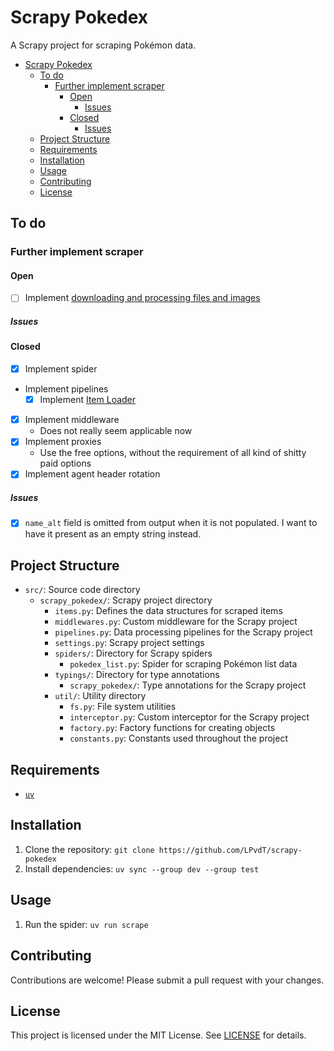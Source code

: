 # Scrapy Pokedex<a name="scrapy-pokedex"></a>

A Scrapy project for scraping Pokémon data.

<!-- mdformat-toc start --slug=github --maxlevel=6 --minlevel=1 -->

- [Scrapy Pokedex](#scrapy-pokedex)
  - [To do](#to-do)
    - [Further implement scraper](#further-implement-scraper)
      - [Open](#open)
        - [Issues](#issues)
      - [Closed](#closed)
        - [Issues](#issues-1)
  - [Project Structure](#project-structure)
  - [Requirements](#requirements)
  - [Installation](#installation)
  - [Usage](#usage)
  - [Contributing](#contributing)
  - [License](#license)

<!-- mdformat-toc end -->

## To do<a name="to-do"></a>

### Further implement scraper<a name="further-implement-scraper"></a>

#### Open<a name="open"></a>

- [ ] Implement [downloading and processing files and images](https://docs.scrapy.org/en/latest/topics/media-pipeline.html#downloading-and-processing-files-and-images)

##### Issues<a name="issues"></a>

#### Closed<a name="closed"></a>

- [x] Implement spider
- Implement pipelines
  - [x] Implement [Item Loader](https://docs.scrapy.org/en/latest/topics/loaders.html)
- [x] Implement middleware
  - Does not really seem applicable now
- [x] Implement proxies
  - Use the free options, without the requirement of all kind of shitty paid options
- [x] Implement agent header rotation

##### Issues<a name="issues-1"></a>

- [x] `name_alt` field is omitted from output when it is not populated. I want to have it present as an empty string instead.

## Project Structure<a name="project-structure"></a>

- `src/`: Source code directory
  - `scrapy_pokedex/`: Scrapy project directory
    - `items.py`: Defines the data structures for scraped items
    - `middlewares.py`: Custom middleware for the Scrapy project
    - `pipelines.py`: Data processing pipelines for the Scrapy project
    - `settings.py`: Scrapy project settings
    - `spiders/`: Directory for Scrapy spiders
      - `pokedex_list.py`: Spider for scraping Pokémon list data
    - `typings/`: Directory for type annotations
      - `scrapy_pokedex/`: Type annotations for the Scrapy project
    - `util/`: Utility directory
      - `fs.py`: File system utilities
      - `interceptor.py`: Custom interceptor for the Scrapy project
      - `factory.py`: Factory functions for creating objects
      - `constants.py`: Constants used throughout the project

## Requirements<a name="requirements"></a>

- [`uv`](https://docs.astral.sh/uv/)

## Installation<a name="installation"></a>

1. Clone the repository: `git clone https://github.com/LPvdT/scrapy-pokedex`
1. Install dependencies: `uv sync --group dev --group test`

## Usage<a name="usage"></a>

1. Run the spider: `uv run scrape`

## Contributing<a name="contributing"></a>

Contributions are welcome! Please submit a pull request with your changes.

## License<a name="license"></a>

This project is licensed under the MIT License. See [LICENSE](LICENSE) for details.
